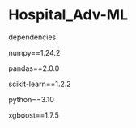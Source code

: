 # Hospital_Adv-ML

dependencies`

numpy==1.24.2

pandas==2.0.0

scikit-learn==1.2.2

python==3.10

xgboost==1.7.5
